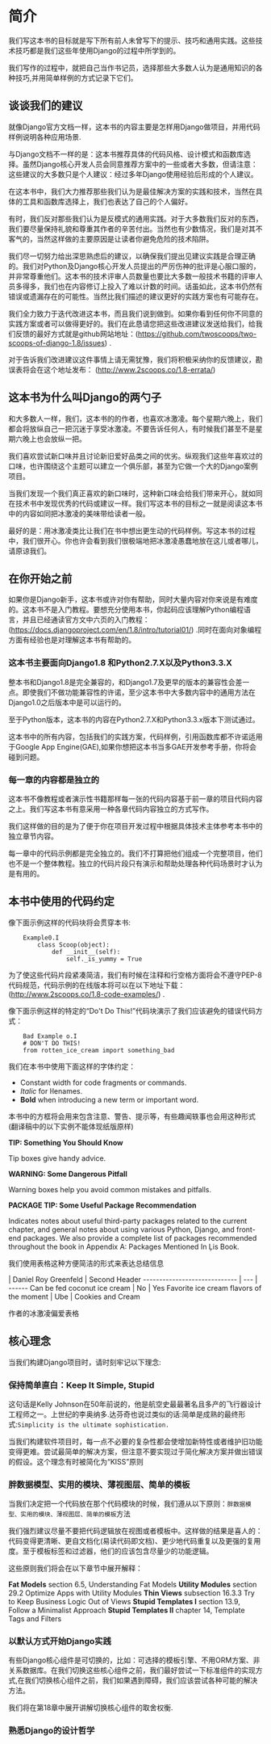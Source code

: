 # 简介

我们写这本书的目标就是写下所有前人未曾写下的提示、技巧和通用实践。这些技术技巧都是我们这些年使用Django的过程中所学到的。

我们写作的过程中，就把自己当作书记员，选择那些大多数人认为是通用知识的各种技巧,并用简单样例的方式记录下它们。

## 谈谈我们的建议

就像Django官方文档一样，这本书的内容主要是怎样用Django做项目，并用代码样例说明各种应用场景.

与Django文档不一样的是：这本书推荐具体的代码风格、设计模式和函数库选择。虽然Django核心开发人员会同意推荐方案中的一些或者大多数，但请注意：这些建议的大多数只是个人建议：经过多年Django使用经验后形成的个人建议。

在这本书中，我们大力推荐那些我们认为是最佳解决方案的实践和技术，当然在具体的工具和函数库选择上，我们也表达了自己的个人偏好。

有时，我们反对那些我们认为是反模式的通用实践。对于大多数我们反对的东西，我们要尽量保持礼貌和尊重其作者的辛苦付出。当然也有少数情况，我们是对其不客气的，当然这样做的主要原因是让读者你避免危险的技术陷阱。

我们尽一切努力给出深思熟虑后的建议，以确保我们提出见建议实践是合理正确的。我们对Python及Django核心开发人员提出的严厉伤神的批评是心服口服的，并非常尊重他们。这本书的技术评审人员数量也要比大多数一般技术书籍的评审人员多得多，我们也在内容修订上投入了难以计数的时间。话虽如此，这本书仍然有错误或遗漏存在的可能性。当然比我们描述的建议更好的实践方案也有可能存在。

我们全力致力于迭代改进这本书，而且我们说到做到。如果你看到任何你不同意的实践方案或者可以做得更好的。我们在此恳请您把这些改进建议发送给我们，给我们反馈的最好方式就是github网站地址：(https://github.com/twoscoops/two-scoops-of-django-1.8/issues) .

对于告诉我们改进建议这件事情上请无需犹豫，我们将积极采纳你的反馈建议，勘误表将会在这个地址发布： (http://www.2scoops.co/1.8-errata/)

## 这本书为什么叫Django的两勺子

和大多数人一样，我们，这本书的的作者，也喜欢冰激凌。每个星期六晚上，我们都会将放纵自己一把沉迷于享受冰激凌。不要告诉任何人，有时候我们甚至不是星期六晚上也会放纵一把。

我们喜欢尝试新口味并且讨论新旧爱好品类之间的优劣。纵观我们这些年喜欢过的口味，也许围绕这个主题可以建立一个俱乐部，甚至为它做一个大的Django案例项目。

当我们发现一个我们真正喜欢的新口味时，这种新口味会给我们带来开心，就如同在技术书中发现优秀的代码或建议一样。我们写这本书的目标之一就是阅读这本书中的内容如同把冰激凌的美味带给读者一般。

最好的是：用冰激凌类比让我们在书中想出更生动的代码样例。写这本书的过程中，我们很开心。你也许会看到我们很极端地把冰激凌愚蠢地放在这儿或者哪儿，请原谅我们。

## 在你开始之前

如果你是Django新手，这本书或许对你有帮助，同时大量内容对你来说是有难度的。这本书不是入门教程。要想充分使用本书，你起码应该理解Python编程语言，并且已经通读官方文中六页的入门教程：(https://docs.djangoproject.com/en/1.8/intro/tutorial01/) .同时在面向对象编程方面有经验也是对理解这本书有帮助的。

###  这本书主要面向Django1.8 和Python2.7.X以及Python3.3.X

整本书和Django1.8是完全兼容的，和Django1.7及更早的版本的兼容性会差一点。即使我们不做功能兼容性的许诺，至少这本书中大多数内容中的通用方法在Django1.0之后版本中是可以运行的。

至于Python版本，这本书的内容在Python2.7.X和Python3.3.x版本下测试通过。

这本书中的所有内容，包括我们的实践方案，代码样例，引用函数库都不许诺适用于Google App Engine(GAE),如果你想把这本书当多GAE开发参考手册，你将会碰到问题。

### 每一章的内容都是独立的

这本书不像教程或者演示性书籍那样每一张的代码内容基于前一章的项目代码内容之上。我们写这本书有意采用一种各章代码内容独立的方式写作。

我们这样做的目的是为了便于你在项目开发过程中根据具体技术主体参考本书中的独立章节内容。

每一章中的代码示例都是完全独立的。我们不打算把他们组成一个完整项目，他们也不是一个整体教程。独立的代码片段只有演示和帮助处理各种代码场景时才认为是有用的。

## 本书中使用的代码约定

像下面示例这样的代码块将会贯穿本书:

```    
    Example0.I
        class Scoop(object):
            def __init__(self):
                self._is_yummy = True
```        

为了使这些代码片段紧凑简洁，我们有时候在注释和行空格方面将会不遵守PEP-8代码规范，代码示例的在线版本将可以在以下地址下载：(http://www.2scoops.co/1.8-code-examples/) .

像下面示例这样的特定的“Do't Do This!”代码块演示了我们应该避免的错误代码方式：

```
    Bad Example o.I
    # DON'T DO THIS!
    from rotten_ice_cream import something_bad
```

我们在本书中使用下面这样的字体约定：

- Constant width for code fragments or commands.
- *Italic* for ŀlenames.
- **Bold** when introducing a new term or important word.

本书中的方框将会用来包含注意、警告、提示等，有些趣闻轶事也会用这种形式(翻译稿中的以下实例不能体现纸版原样)

**TIP: Something You Should Know**

Tip boxes give handy advice.

**WARNING: Some Dangerous Pitfall**

Warning boxes help you avoid common mistakes and pitfalls.

**PACKAGE TIP: Some Useful Package Recommendation**

Indicates notes about useful third-party packages related to the current chapter, and general
notes about using various Python, Django, and front-end packages.
We also provide a complete list of packages recommended throughout the book in Appendix
A: Packages Mentioned In Ļis Book.

我们使用表格这种方便简洁的形式来表达总结信息

  | Daniel Roy Greenfeld  | Second Header
----------------------------- | --- | ------
Can be fed coconut ice cream | No | Yes
Favorite ice cream flavors of the moment | Ube | Cookies and Cream

作者的冰激凌偏爱表格

## 核心理念

当我们构建Django项目时，请时刻牢记以下理念:

### 保持简单直白：Keep It Simple, Stupid

这句话是Kelly Johnson在50年前说的，他是航空史最最著名且多产的飞行器设计工程师之一。上世纪的李奥纳多.达芬奇也说过类似的话:简单是成熟的最终形式:`Simplicity is the ultimate sophistication.`

当我们构建软件项目时，每一点不必要的复杂性都会使增加新特性或者维护旧功能变得更难。尝试最简单的解决方案，但注意不要实现过于简化解决方案并做出错误的假设。这个理念有时被简化为“KISS”原则

### 胖数据模型、实用的模块、薄视图层、简单的模板

当我们决定把一个代码放在那个代码模块的时候，我们遵从以下原则：`胖数据模型、实用的模块、薄视图层、简单的模板`方法

我们强烈建议尽量不要把代码逻辑放在视图或者模板中。这样做的结果是喜人的：代码变得更清晰、更自文档化(易读代码即文档)、更少地代码重复以及更强的复用度。至于模板标签和过滤器，他们的应该包含尽量少的功能逻辑。

这些原则我们将会在以下章节中展开解释：

**Fat Models** section 6.5, Understanding Fat Models
**Utility Modules** section 29.2 Optimize Apps with Utility Modules
**Thin Views** subsection 16.3.3 Try to Keep Business Logic Out of Views
**Stupid Templates I** section 13.9, Follow a Minimalist Approach
**Stupid Templates II** chapter 14, Template Tags and Filters

### 以默认方式开始Django实践

有些Django核心组件是可切换的，比如：可选择的模板引擎、不用ORM方案、非关系数据库。在我们切换这些核心组件之前，我们最好尝试一下标准组件的实现方式,在我们切换核心组件之前，我们如果遇到障碍，我们应该尝试各种可能的解决方法。

我们将在第18章中展开讲解切换核心组件的取舍权衡.

### 熟悉Django的设计哲学

